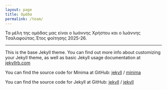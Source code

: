 ```yaml
---
layout: page
title: Ομάδα
permalink: /team/
---
```


Τα μέλη της ομάδας μας είναι ο Ιωάννης Χρήστου και ο Ιωάννης Τσαλαφούτας.Έτος φοίτησης 2025-26.  


---


This is the base Jekyll theme. You can find out more info about customizing your Jekyll theme, as well as basic Jekyll usage documentation at [jekyllrb.com](https://jekyllrb.com/)

You can find the source code for Minima at GitHub:
[jekyll][jekyll-organization] /
[minima](https://github.com/jekyll/minima)

You can find the source code for Jekyll at GitHub:
[jekyll][jekyll-organization] /
[jekyll](https://github.com/jekyll/jekyll)


[jekyll-organization]: https://github.com/jekyll
